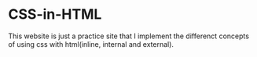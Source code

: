 # CSS-in-HTML
This website is just a practice site that I implement the differenct concepts of using css with html(inline, internal and external).
